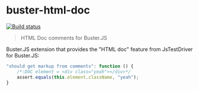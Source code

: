 # buster-html-doc

[![Build status](https://secure.travis-ci.org/busterjs/buster-html-doc.png?branch=master)](http://travis-ci.org/busterjs/buster-html-doc)

> HTML Doc comments for Buster.JS

Buster.JS extension that provides the "HTML doc" feature from JsTestDriver for Buster.JS:

```javascript
"should get markup from comments": function () {
    /*:DOC element = <div class="yeah"></div>*/
    assert.equals(this.element.className, "yeah");
}
```
